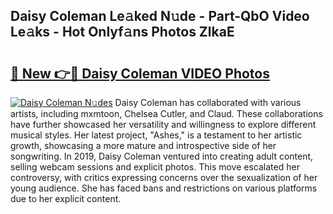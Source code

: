 ## Daisy Coleman Le𝚊ked N𝚞de - Part-QbO Video Le𝚊ks - Hot Onlyf𝚊ns Photos ZlkaE

# <h2><a href="http://ab87117.deff.icu/?id=Daisy+Coleman">🔗 New 👉🔴 Daisy Coleman VIDEO Photos</a></h2>

[![Daisy Coleman N𝚞des](https://i.imgur.com/rIISA9y.gif)](http://ab87117.deff.icu/?id=Daisy+Coleman)
Daisy Coleman has collaborated with various artists, including mxmtoon, Chelsea Cutler, and Claud. These collaborations have further showcased her versatility and willingness to explore different musical styles. Her latest project, "Ashes," is a testament to her artistic growth, showcasing a more mature and introspective side of her songwriting. In 2019, Daisy Coleman ventured into creating adult content, selling webcam sessions and explicit photos. This move escalated her controversy, with critics expressing concerns over the sexualization of her young audience. She has faced bans and restrictions on various platforms due to her explicit content.
